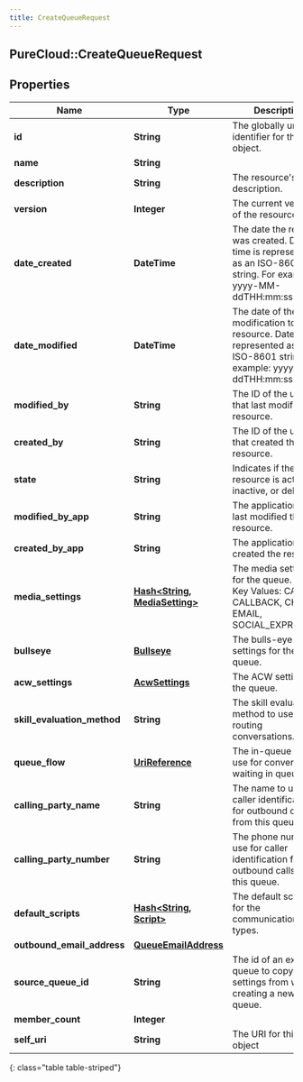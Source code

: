 ```yaml
---
title: CreateQueueRequest
---
```

## PureCloud::CreateQueueRequest

## Properties

|Name | Type | Description | Notes|
|------------ | ------------- | ------------- | -------------|
| **id** | **String** | The globally unique identifier for the object. | [optional] |
| **name** | **String** |  | [optional] |
| **description** | **String** | The resource&#39;s description. | [optional] |
| **version** | **Integer** | The current version of the resource. | [optional] |
| **date_created** | **DateTime** | The date the resource was created. Date time is represented as an ISO-8601 string. For example: yyyy-MM-ddTHH:mm:ss.SSSZ | [optional] |
| **date_modified** | **DateTime** | The date of the last modification to the resource. Date time is represented as an ISO-8601 string. For example: yyyy-MM-ddTHH:mm:ss.SSSZ | [optional] |
| **modified_by** | **String** | The ID of the user that last modified the resource. | [optional] |
| **created_by** | **String** | The ID of the user that created the resource. | [optional] |
| **state** | **String** | Indicates if the resource is active, inactive, or deleted. | [optional] |
| **modified_by_app** | **String** | The application that last modified the resource. | [optional] |
| **created_by_app** | **String** | The application that created the resource. | [optional] |
| **media_settings** | [**Hash&lt;String, MediaSetting&gt;**](MediaSetting.html) | The media settings for the queue. Valid Key Values: CALL, CALLBACK, CHAT, EMAIL, SOCIAL_EXPRESSION | |
| **bullseye** | [**Bullseye**](Bullseye.html) | The bulls-eye settings for the queue. | [optional] |
| **acw_settings** | [**AcwSettings**](AcwSettings.html) | The ACW settings for the queue. | |
| **skill_evaluation_method** | **String** | The skill evaluation method to use when routing conversations. | |
| **queue_flow** | [**UriReference**](UriReference.html) | The in-queue flow to use for conversations waiting in queue. | [optional] |
| **calling_party_name** | **String** | The name to use for caller identification for outbound calls from this queue. | [optional] |
| **calling_party_number** | **String** | The phone number to use for caller identification for outbound calls from this queue. | [optional] |
| **default_scripts** | [**Hash&lt;String, Script&gt;**](Script.html) | The default script Ids for the communication types. | [optional] |
| **outbound_email_address** | [**QueueEmailAddress**](QueueEmailAddress.html) |  | [optional] |
| **source_queue_id** | **String** | The id of an existing queue to copy the settings from when creating a new queue. | [optional] |
| **member_count** | **Integer** |  | [optional] |
| **self_uri** | **String** | The URI for this object | [optional] |
{: class="table table-striped"}


